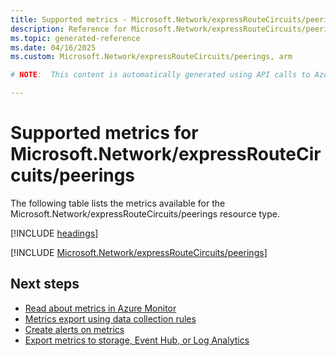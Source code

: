 ```yaml
---
title: Supported metrics - Microsoft.Network/expressRouteCircuits/peerings
description: Reference for Microsoft.Network/expressRouteCircuits/peerings metrics in Azure Monitor.
ms.topic: generated-reference
ms.date: 04/16/2025
ms.custom: Microsoft.Network/expressRouteCircuits/peerings, arm

# NOTE:  This content is automatically generated using API calls to Azure. Any edits made on these files will be overwritten in the next run of the script. 

---
```


  
# Supported metrics for Microsoft.Network/expressRouteCircuits/peerings
  
The following table lists the metrics available for the Microsoft.Network/expressRouteCircuits/peerings resource type.  
  
  
[!INCLUDE [headings](~/reusable-content/ce-skilling/azure/includes/azure-monitor/reference/metrics/metrics-headings.md)]  
  
 

[!INCLUDE [Microsoft.Network/expressRouteCircuits/peerings](~/reusable-content/ce-skilling/azure/includes/azure-monitor/reference/metrics/microsoft-network-expressroutecircuits-peerings-metrics-include.md)]  



## Next steps

- [Read about metrics in Azure Monitor](/azure/azure-monitor/data-platform)
- [Metrics export using data collection rules](/azure/azure-monitor/essentials/data-collection-metrics)
- [Create alerts on metrics](/azure/azure-monitor/alerts/alerts-overview)
- [Export metrics to storage, Event Hub, or Log Analytics](/azure/azure-monitor/essentials/platform-logs-overview)
